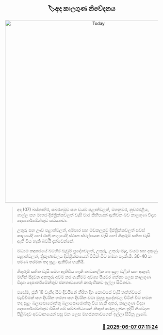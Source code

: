 <p align='center'><b><h2 align='center' title='Today's weather forecast'>🏷අද කාලගුණ නිවේදනය</h2></b></p>
<p align='center'><img src='https://helakuru.sgp1.cdn.digitaloceanspaces.com/esana/images/lib/weather-thumb-new-1[1].jpg' width='600' alt='Today's weather forecast'></p>

> අද (07) බස්නාහිර, සබරගමුව සහ වයඹ පළාත්වලත්, මහනුවර, නුවරඑළිය, ගාල්ල සහ මාතර දිස්ත්‍රික්කවලත් වැසි වාර කිහිපයක් ඇතිවන බව කාලගුණ විද්‍යා දෙපාර්තමේන්තුව පවසනවා.

> උතුරු සහ ඌව පළාත්වලත්, අම්පාර සහ මඩකලපුව දිස්ත්‍රික්කවලත් සවස් කාලයේදී හෝ රාත්‍රී කාලයේදී ස්ථාන ස්වල්පයක වැසි හෝ ගිගුරුම් සහිත වැසි ඇති විය හැකි බවයි දැක්වෙන්නේ.

> මධ්‍යම කඳුකරයේ බටහිර බැවුම් ප්‍රදේශවලත්, උතුරු, උතුරු-මැද, වයඹ සහ දකුණු පළාත්වලත්, ත්‍රිකුණාමලය දිස්ත්‍රික්කයෙත් විටින් විට හමන පැ.කි.මී. 30-40 ක පමණ තරමක තද සුළං ඇතිවිය හැකියි.

> ගිගුරුම් සහිත වැසි සමග ඇතිවිය හැකි තාවකාලික තද සුළං වලින් සහ අකුණු මඟින් සිදුවන අනතුරු අවම කර ගැනීමට අවශ්‍ය පියවර ගන්නා ලෙස කාලගුණ විද්‍යා දෙපාර්තමේන්තුව ජනතාවගෙන් කාරුණිකව ඉල්ලා සිටිනවා.

> එසේම, ජුනි 10 වැනිදා සිට දිවයිනේ නිරිත දිග කොටසේ වැසි තත්ත්වයේ වැඩිවීමක් සහ දිවයින හරහා සහ දිවයින වටා මුහුදු ප්‍රදේශවල විටින් විට හමන තද සුළං බලාපොරොත්තු බලාපොරොත්තු විය හැකි අතර, කාලගුණ විද්‍යා දෙපාර්තමේන්තුව විසින් මේ සම්බන්ධයෙන් නිකුත් කරනු ලබන ඉදිරි නිවේදන පිළිබඳව අවධානයෙන් පසු වන ලෙස මහජනතාවගෙන් ඉල්ලා සිටිනු ලැබේ.



<h3 align='right'><a href='https://www.helakuru.lk/esana/p/110798/'>📅 2025-06-07 07:11:24</a></h3>
